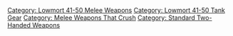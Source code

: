 [Category: Lowmort 41-50 Melee
Weapons](Category:_Lowmort_41-50_Melee_Weapons "wikilink") [Category:
Lowmort 41-50 Tank Gear](Category:_Lowmort_41-50_Tank_Gear "wikilink")
[Category: Melee Weapons That
Crush](Category:_Melee_Weapons_That_Crush "wikilink") [Category:
Standard Two-Handed
Weapons](Category:_Standard_Two-Handed_Weapons "wikilink")
